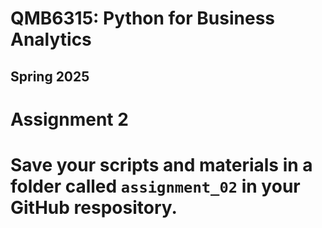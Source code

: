 # QMB6315: Python for Business Analytics
## Spring 2025

# Assignment 2

# Save your scripts and materials in a folder called ```assignment_02``` in your GitHub respository.